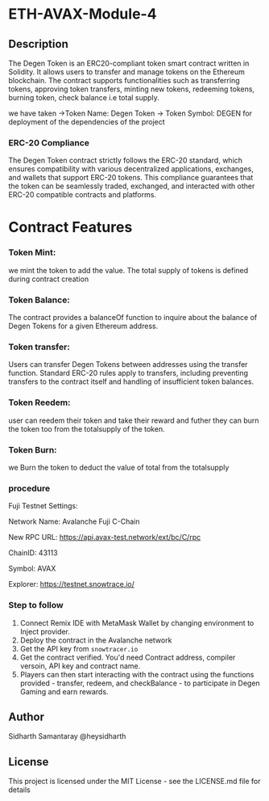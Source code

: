 # ETH-AVAX-Module-4

## Description

The Degen Token is an ERC20-compliant token smart contract written in Solidity. It allows users to transfer and manage tokens on the Ethereum blockchain. The contract supports functionalities such as transferring tokens, approving token transfers, minting new tokens, redeeming tokens, burning token, check balance i.e total supply. 

we have taken ->Token Name: Degen Token
-> Token Symbol: DEGEN for deployment of the dependencies of the project 


### ERC-20 Compliance

The Degen Token contract strictly follows the ERC-20 standard, which ensures compatibility with various decentralized applications, exchanges, and wallets that support ERC-20 tokens. This compliance guarantees that the token can be seamlessly traded, exchanged, and interacted with other ERC-20 compatible contracts and platforms.

# Contract Features


### Token Mint: 
we mint the token to add the value. The total supply of tokens is defined during contract creation

### Token Balance:
The contract provides a balanceOf function to inquire about the balance of Degen Tokens for a given Ethereum address.

### Token transfer:
Users can transfer Degen Tokens between addresses using the transfer function. Standard ERC-20 rules apply to transfers, including preventing transfers to the contract itself and handling of insufficient token balances.

### Token Reedem:
user can reedem their token and take their reward and futher they can burn the token too from the totalsupply of the token.

### Token Burn:
we Burn the token to deduct the value of total from the totalsupply


### procedure

Fuji Testnet Settings:

  Network Name: Avalanche Fuji C-Chain

  New RPC URL: https://api.avax-test.network/ext/bc/C/rpc

  ChainID: 43113

  Symbol: AVAX

  Explorer: https://testnet.snowtrace.io/


### Step to follow

1. Connect Remix IDE with MetaMask Wallet by changing environment to Inject provider.
2. Deploy the contract in the Avalanche network
3. Get the API key from ```snowtracer.io```
4. Get the contract verified. You'd need Contract address, compiler versoin, API key and contract name.
5. Players can then start interacting with the contract using the functions provided - transfer, redeem, and checkBalance - to participate in Degen Gaming and earn rewards.

## Author
Sidharth Samantaray
@heysidharth

## License

This project is licensed under the MIT License - see the LICENSE.md file for details
